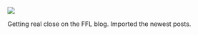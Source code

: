 ![](https://db-feed.s3.amazonaws.com/legacy/Screen_Shot_2017-01-23_at_6_34_43_PM-1485214520545.png)

Getting real close on the FFL blog. Imported the newest posts.

